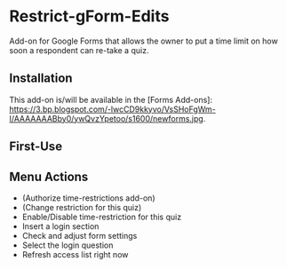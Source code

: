 # Restrict-gForm-Edits
Add-on for Google Forms that allows the owner to put a time limit on how soon a respondent can re-take a quiz.

## Installation
This add-on is/will be available in the [Forms Add-ons]: https://3.bp.blogspot.com/-lwcCD9kkyvo/VsSHoFgWm-I/AAAAAAABby0/ywQvzYpetoo/s1600/newforms.jpg.

## First-Use

## Menu Actions
* (Authorize time-restrictions add-on)
* (Change restriction for this quiz)
* Enable/Disable time-restriction for this quiz
* Insert a login section
* Check and adjust form settings
* Select the login question
* Refresh access list right now
